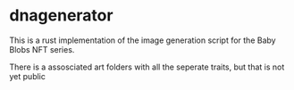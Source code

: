 # dnagenerator
This is a rust implementation of the image generation script for the Baby Blobs NFT series.

There is a assosciated art folders with all the seperate traits, but that is not yet public
